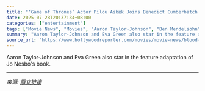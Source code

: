 ```yaml
---
title: "‘Game of Thrones’ Actor Pilou Asbæk Joins Benedict Cumberbatch in Cary Fukunaga’s ‘Blood on Snow’ (Exclusive)"
date: 2025-07-28T20:37:34+08:00
categories: ["entertainment"]
tags: ["Movie News", "Movies", "Aaron Taylor-Johnson", "Ben Mendelsohn", "Benedict Cumberbatch", "Cary Joji Fukunaga", "Eva Green", "Game of Thrones", "Tom Hardy"]
summary: "Aaron Taylor-Johnson and Eva Green also star in the feature adaptation of Jo Nesbo's book."
source_url: "https://www.hollywoodreporter.com/movies/movie-news/blood-on-snow-pilou-asbaek-benedict-cumberbatch-1236325668/"
---
```


Aaron Taylor-Johnson and Eva Green also star in the feature adaptation of Jo Nesbo's book.

---

*来源: [原文链接](https://www.hollywoodreporter.com/movies/movie-news/blood-on-snow-pilou-asbaek-benedict-cumberbatch-1236325668/)*
